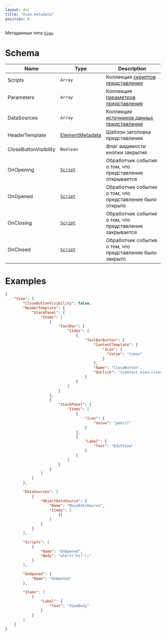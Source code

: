 ```yaml
---
layout: doc
title: "View.metadata"
position: 0
---
```


Метаданные типа [`View`](../).

# Schema

|Name|Type|Description|
|----|----|-----------|
|Scripts|`Array`|Коллекция [скриптов представления](../../../Script/)|
|Parameters|`Array`|Коллекция [параметров представления](../../../Parameters/)|
|DataSources|`Array`|Коллекция [источников данных представления](../../../DataSources/BaseDataSource/)|
|HeaderTemplate|[ElementMetadata](../../Element/Element.metadata/)|Шаблон заголовка представления|
|CloseButtonVisibility|`Boolean`|Флаг видимости кнопки закрытия|
|OnOpening|[`Script`](../../../Script/)|Обработчик события о том, что представление открывается|
|OnOpened|[`Script`](../../../Script/)|Обработчик события о том, что представление было открыто|
|OnClosing|[`Script`](../../../Script/)|Обработчик события о том, что представление закрывается|
|OnClosed|[`Script`](../../../Script/)|Обработчик события о том, что представление было закрыто|

# Examples

```json
{
	"View": {
		"CloseButtonVisibility": false,
		"HeaderTemplate": {
			"StackPanel": {
				"Items": [
					{
						"ToolBar": {
							"Items": [
								{
									"ToolBarButton": {
										"ContentTemplate": {
											"Icon": {
											  "Value": "times"
											}
										},
										"Name": "CloseButton",
										"OnClick": "{context.view.close();}"
									}
								}
							]
						}
					},
					{
						"StackPanel": {
							"Items": [
								{
									"Icon": {
										"Value": "pencil"
									}
								},
								{
									"Label": {
										"Text": "EditView"
									}
								}
							]
						}
					}
				]
			}
		},

		"DataSources": [
			{
				"ObjectDataSource": {
					"Name": "MainDataSource",
					"Items": [
						{}
					]
				}
		    }
		],

		"Scripts": [
			{
				"Name": "OnOpened",
				"Body": "alert('Hi!');"
		    }
		],

		"OnOpened": {
		    "Name": "OnOpened"
		},

		"Items": [
			{
				"Label": {
					"Text": "ViewBody"
				}
			}
		]
	}
}
```